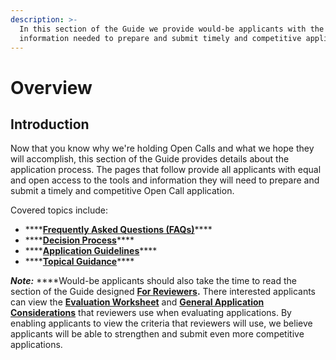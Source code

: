 ```yaml
---
description: >-
  In this section of the Guide we provide would-be applicants with the tools and
  information needed to prepare and submit timely and competitive applications.
---
```


# Overview

## Introduction

Now that you know why we're holding Open Calls and what we hope they will accomplish, this section of the Guide provides details about the application process. The pages that follow provide all applicants with equal and open access to the tools and information they will need to prepare and submit a timely and competitive Open Call application. 

Covered topics include:

* \*\*\*\*[**Frequently Asked Questions \(FAQs\)**](https://guide.reset.tech/for-applicants/faq)\*\*\*\*
* \*\*\*\*[**Decision Process**](https://guide.reset.tech/for-applicants/decision-process)\*\*\*\*
* \*\*\*\*[**Application Guidelines**](https://guide.reset.tech/for-applicants/fund-guidelines)\*\*\*\*
* \*\*\*\*[**Topical Guidance**](https://guide.reset.tech/for-applicants/topical-guidance)\*\*\*\*

_**Note:**_ ****Would-be applicants should also take the time to read the section of the Guide designed [**For Reviewers**](https://guide.reset.tech/for-reviewers/overview)**.** There interested applicants can view the [**Evaluation Worksheet**](https://guide.reset.tech/for-reviewers/evaluation-worksheet) and [**General Application Considerations**](https://guide.reset.tech/for-reviewers/general-application-considerations) that reviewers use when evaluating applications. By enabling applicants to view the criteria that reviewers will use, we believe applicants will be able to strengthen and submit even more competitive applications.



